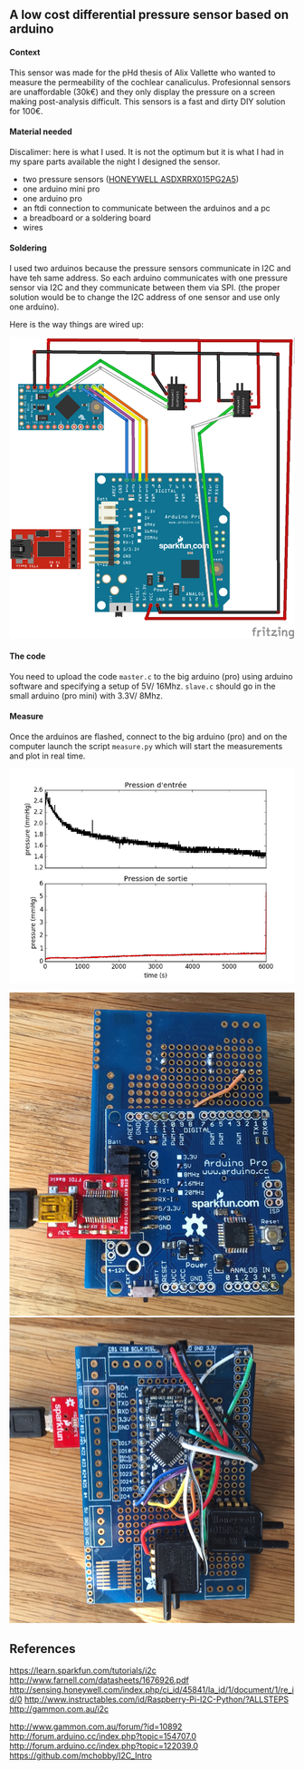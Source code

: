## A low cost differential pressure sensor based on arduino

#### Context

This sensor was made for the pHd thesis of Alix Vallette who wanted to measure the permeability of the cochlear canaliculus. Profesionnal sensors are unaffordable (30k€) and they only display the pressure on a screen making post-analysis difficult. This sensors is a fast and dirty DIY solution for 100€. 

#### Material needed

Discalimer: here is what I used. It is not the optimum but it is what I had in my spare parts available the night I designed the sensor. 

- two pressure sensors ([HONEYWELL  ASDXRRX015PG2A5](http://fr.farnell.com/webapp/wcs/stores/servlet/ProductDisplay?catalogId=15001&langId=-2&urlRequestType=Base&partNumber=1784702&storeId=10160))
- one arduino mini pro
- one arduino pro
- an ftdi connection to communicate between the arduinos and a pc
- a breadboard or a soldering board
- wires

#### Soldering 

I used two arduinos because the pressure sensors communicate in I2C and have teh same address. So each arduino communicates with one pressure sensor via I2C and they communicate between them via SPI. (the proper solution would be to change the I2C address of one sensor and use only one arduino).

Here is the way things are wired up:

![Electronic scheme](/doc/electronics.png)

#### The code

You need to upload the code `master.c` to the big arduino (pro) using arduino software and specifying a setup of 5V/ 16Mhz. `slave.c` should go in the small arduino (pro mini) with 3.3V/ 8Mhz.

#### Measure

Once the arduinos are flashed, connect to the big arduino (pro) and on the computer launch the script `measure.py` which will start the measurements and plot in real time.

![Plots](/doc/plot_6.png)

![photo 1](/doc/1.jpg)
![photo 2](/doc/2.jpg)

## References

https://learn.sparkfun.com/tutorials/i2c
http://www.farnell.com/datasheets/1676926.pdf
http://sensing.honeywell.com/index.php/ci_id/45841/la_id/1/document/1/re_id/0
http://www.instructables.com/id/Raspberry-Pi-I2C-Python/?ALLSTEPS
http://gammon.com.au/i2c

http://www.gammon.com.au/forum/?id=10892
http://forum.arduino.cc/index.php?topic=154707.0
http://forum.arduino.cc/index.php?topic=122039.0
https://github.com/mchobby/I2C_Intro